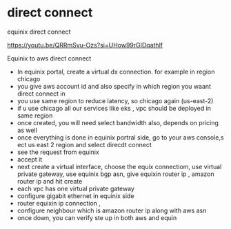 direct connect
==============

equinix direct connect

https://youtu.be/QRRmSvu-Ozs?si=UHow99rGIDqathlf

Equinix to aws direct connect

- In equinix portal, create a virtual dx connection. for example in region chicago
- you give aws account id and also specify in which region you waant direct connect in
- you use same region to reduce latency, so chicago again (us-east-2)
- if u use chicago all our services like eks , vpc should be deployed in same region
- once created, you will need select bandwidth also, depends on pricing as well
- once everything is done in equinix portral side, go to your aws console,s ect us east 2 region and select direcdt connect
- see the request from equinix
- accept it
- next create a virtual interface, choose the equix connectiom, use virtual private gateway,  use equinix bgp asn, give equixin router ip , amazon router ip and hit create
- each vpc has one virtual private gateway
-  configure gigabit ethernet in equinix side
-  router equixin ip connection , 
-  configure neighbour which is amazon router ip along with aws asn
-  once down, you can verify ste up in both aws and equin